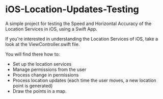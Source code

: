 # iOS-Location-Updates-Testing
A simple project for testing the Speed and Horizontal Accuracy of the Location Services in iOS, using a Swift App.

If you're interested in understanding the Location Services of iOS, take a look at the ViewController.swift file.

You will find there how to:

* Set up the location services
* Manage permissions from the user
* Process change in permissions
* Process location updates (each time the user moves, a new location point is generated)
* Draw the points in a map.
